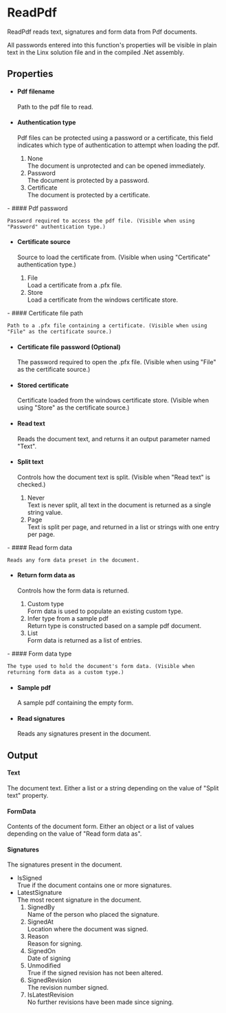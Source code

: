 ReadPdf
=======

ReadPdf reads text, signatures and form data from Pdf documents.

<span class="recommendation"> All passwords entered into this function's
properties will be visible in plain text in the Linx solution file and
in the compiled .Net assembly. </span>

Properties
----------

-  #### Pdf filename

    Path to the pdf file to read.

-  #### Authentication type

    Pdf files can be protected using a password or a certificate, this
    field indicates which type of authentication to attempt when loading
    the pdf.

    1.  None  
        The document is unprotected and can be opened immediately.
    2.  Password  
        The document is protected by a password.
    3.  Certificate  
        The document is protected by a certificate.
<p>
-  #### Pdf password

    Password required to access the pdf file. (Visible when using
    "Password" authentication type.)

-  #### Certificate source

    Source to load the certificate from. (Visible when using
    "Certificate" authentication type.)

    1.  File  
        Load a certificate from a .pfx file.
    2.  Store  
        Load a certificate from the windows certificate store.
<p>
-  #### Certificate file path

    Path to a .pfx file containing a certificate. (Visible when using
    "File" as the certificate source.)

-  #### Certificate file password (Optional)

    The password required to open the .pfx file. (Visible when using
    "File" as the certificate source.)

-  #### Stored certificate

    Certificate loaded from the windows certificate store. (Visible when
    using "Store" as the certificate source.)

-  #### Read text

    Reads the document text, and returns it an output parameter named
    "Text".

-  #### Split text

    Controls how the document text is split. (Visible when "Read text"
    is checked.)

    1.  Never  
        Text is never split, all text in the document is returned as a
        single string value.
    2.  Page  
        Text is split per page, and returned in a list or strings with
        one entry per page.
<p>
- #### Read form data

    Reads any form data preset in the document.

- #### Return form data as

    Controls how the form data is returned.

    1.  Custom type  
        Form data is used to populate an existing custom type.
    2.  Infer type from a sample pdf  
        Return type is constructed based on a sample pdf document.
    3.  List  
        Form data is returned as a list of entries.
<p>
- #### Form data type

    The type used to hold the document's form data. (Visible when
    returning form data as a custom type.)

- #### Sample pdf

    A sample pdf containing the empty form.

- #### Read signatures

    Reads any signatures present in the document.

Output
------

#### Text  
The document text. Either a list or a string depending on the value of
"Split text" property.

#### FormData  
Contents of the document form. Either an object or a list of values
depending on the value of "Read form data as".

#### Signatures

The signatures present in the document.

-  IsSigned  
    True if the document contains one or more signatures.
-  LatestSignature  
     The most recent signature in the document.
    1.  SignedBy  
        Name of the person who placed the signature.
    2.  SignedAt  
        Location where the document was signed.
    3.  Reason  
        Reason for signing.
    4.  SignedOn  
        Date of signing
    5.  Unmodified  
        True if the signed revision has not been altered.
    6.  SignedRevision  
        The revision number signed.
    7.  IsLatestRevision  
        No further revisions have been made since signing.


